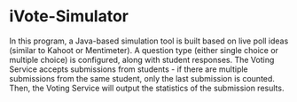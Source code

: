 # iVote-Simulator
In this program, a Java-based simulation tool is built based on live poll ideas (similar to Kahoot or Mentimeter). A question type (either single choice or multiple choice) is configured, along with student responses. The Voting Service accepts submissions from students - if there are multiple submissions from the same student, only the last submission is counted. Then, the Voting Service will output the statistics of the submission results.
